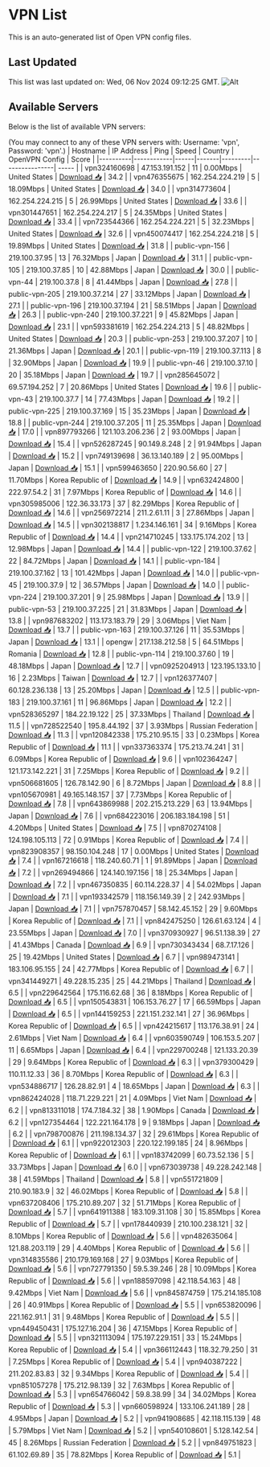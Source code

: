 # VPN List

This is an auto-generated list of Open VPN config files.

## Last Updated

This list was last updated on: Wed, 06 Nov 2024 09:12:25 GMT.
![Alt](https://repobeats.axiom.co/api/embed/186b98318ef1479477931607c1ad7d823f12451f.svg "Repobeats analytics image")

## Available Servers

Below is the list of available VPN servers:

(You may connect to any of these VPN servers with: Username: 'vpn', Password: 'vpn'.)
| Hostname | IP Address | Ping | Speed | Country | OpenVPN Config | Score |
|----------|------------|------|-------|---------|----------------| ----- |
| vpn324160698 | 47.153.191.152 | 11 | 0.00Mbps | United States | [Download 📥](./configs/server_0_US.ovpn) | 34.2 |
| vpn476355675 | 162.254.224.219 | 5 | 18.09Mbps | United States | [Download 📥](./configs/server_1_US.ovpn) | 34.0 |
| vpn314773604 | 162.254.224.215 | 5 | 26.99Mbps | United States | [Download 📥](./configs/server_2_US.ovpn) | 33.6 |
| vpn301447651 | 162.254.224.217 | 5 | 24.35Mbps | United States | [Download 📥](./configs/server_3_US.ovpn) | 33.4 |
| vpn723544366 | 162.254.224.221 | 5 | 32.23Mbps | United States | [Download 📥](./configs/server_4_US.ovpn) | 32.6 |
| vpn450074417 | 162.254.224.218 | 5 | 19.89Mbps | United States | [Download 📥](./configs/server_5_US.ovpn) | 31.8 |
| public-vpn-156 | 219.100.37.95 | 13 | 76.32Mbps | Japan | [Download 📥](./configs/server_6_JP.ovpn) | 31.1 |
| public-vpn-105 | 219.100.37.85 | 10 | 42.88Mbps | Japan | [Download 📥](./configs/server_7_JP.ovpn) | 30.0 |
| public-vpn-44 | 219.100.37.8 | 8 | 41.44Mbps | Japan | [Download 📥](./configs/server_8_JP.ovpn) | 27.8 |
| public-vpn-205 | 219.100.37.214 | 27 | 33.12Mbps | Japan | [Download 📥](./configs/server_9_JP.ovpn) | 27.1 |
| public-vpn-196 | 219.100.37.194 | 21 | 58.51Mbps | Japan | [Download 📥](./configs/server_10_JP.ovpn) | 26.3 |
| public-vpn-240 | 219.100.37.221 | 9 | 45.82Mbps | Japan | [Download 📥](./configs/server_11_JP.ovpn) | 23.1 |
| vpn593381619 | 162.254.224.213 | 5 | 48.82Mbps | United States | [Download 📥](./configs/server_12_US.ovpn) | 20.3 |
| public-vpn-253 | 219.100.37.207 | 10 | 21.36Mbps | Japan | [Download 📥](./configs/server_13_JP.ovpn) | 20.1 |
| public-vpn-119 | 219.100.37.113 | 8 | 32.90Mbps | Japan | [Download 📥](./configs/server_14_JP.ovpn) | 19.9 |
| public-vpn-46 | 219.100.37.10 | 20 | 35.18Mbps | Japan | [Download 📥](./configs/server_15_JP.ovpn) | 19.7 |
| vpn285645072 | 69.57.194.252 | 7 | 20.86Mbps | United States | [Download 📥](./configs/server_16_US.ovpn) | 19.6 |
| public-vpn-43 | 219.100.37.7 | 14 | 77.43Mbps | Japan | [Download 📥](./configs/server_17_JP.ovpn) | 19.2 |
| public-vpn-225 | 219.100.37.169 | 15 | 35.23Mbps | Japan | [Download 📥](./configs/server_18_JP.ovpn) | 18.8 |
| public-vpn-244 | 219.100.37.205 | 11 | 25.35Mbps | Japan | [Download 📥](./configs/server_19_JP.ovpn) | 17.0 |
| vpn897793266 | 121.103.206.236 | 2 | 93.00Mbps | Japan | [Download 📥](./configs/server_20_JP.ovpn) | 15.4 |
| vpn526287245 | 90.149.8.248 | 2 | 91.94Mbps | Japan | [Download 📥](./configs/server_21_JP.ovpn) | 15.2 |
| vpn749139698 | 36.13.140.189 | 2 | 95.00Mbps | Japan | [Download 📥](./configs/server_22_JP.ovpn) | 15.1 |
| vpn599463650 | 220.90.56.60 | 27 | 11.70Mbps | Korea Republic of | [Download 📥](./configs/server_23_KR.ovpn) | 14.9 |
| vpn632424800 | 222.97.54.2 | 31 | 7.97Mbps | Korea Republic of | [Download 📥](./configs/server_24_KR.ovpn) | 14.6 |
| vpn305985006 | 122.36.33.173 | 37 | 82.29Mbps | Korea Republic of | [Download 📥](./configs/server_25_KR.ovpn) | 14.6 |
| vpn256972214 | 211.2.61.11 | 3 | 27.86Mbps | Japan | [Download 📥](./configs/server_26_JP.ovpn) | 14.5 |
| vpn302138817 | 1.234.146.161 | 34 | 9.16Mbps | Korea Republic of | [Download 📥](./configs/server_27_KR.ovpn) | 14.4 |
| vpn214710245 | 133.175.174.202 | 13 | 12.98Mbps | Japan | [Download 📥](./configs/server_28_JP.ovpn) | 14.4 |
| public-vpn-122 | 219.100.37.62 | 22 | 84.72Mbps | Japan | [Download 📥](./configs/server_29_JP.ovpn) | 14.1 |
| public-vpn-184 | 219.100.37.162 | 13 | 101.42Mbps | Japan | [Download 📥](./configs/server_30_JP.ovpn) | 14.0 |
| public-vpn-45 | 219.100.37.9 | 12 | 36.57Mbps | Japan | [Download 📥](./configs/server_31_JP.ovpn) | 14.0 |
| public-vpn-224 | 219.100.37.201 | 9 | 25.98Mbps | Japan | [Download 📥](./configs/server_32_JP.ovpn) | 13.9 |
| public-vpn-53 | 219.100.37.225 | 21 | 31.83Mbps | Japan | [Download 📥](./configs/server_33_JP.ovpn) | 13.8 |
| vpn987683202 | 113.173.183.79 | 29 | 3.06Mbps | Viet Nam | [Download 📥](./configs/server_34_VN.ovpn) | 13.7 |
| public-vpn-163 | 219.100.37.126 | 11 | 35.53Mbps | Japan | [Download 📥](./configs/server_35_JP.ovpn) | 13.1 |
| opengw | 217.138.212.58 | 5 | 64.51Mbps | Romania | [Download 📥](./configs/server_36_RO.ovpn) | 12.8 |
| public-vpn-114 | 219.100.37.60 | 19 | 48.18Mbps | Japan | [Download 📥](./configs/server_37_JP.ovpn) | 12.7 |
| vpn0925204913 | 123.195.133.10 | 16 | 2.23Mbps | Taiwan | [Download 📥](./configs/server_38_TW.ovpn) | 12.7 |
| vpn126377407 | 60.128.236.138 | 13 | 25.20Mbps | Japan | [Download 📥](./configs/server_39_JP.ovpn) | 12.5 |
| public-vpn-183 | 219.100.37.161 | 11 | 96.86Mbps | Japan | [Download 📥](./configs/server_40_JP.ovpn) | 12.2 |
| vpn528365297 | 184.22.19.122 | 25 | 37.33Mbps | Thailand | [Download 📥](./configs/server_41_TH.ovpn) | 11.5 |
| vpn728522540 | 195.8.44.192 | 37 | 3.93Mbps | Russian Federation | [Download 📥](./configs/server_42_RU.ovpn) | 11.3 |
| vpn120842338 | 175.210.95.15 | 33 | 0.23Mbps | Korea Republic of | [Download 📥](./configs/server_43_KR.ovpn) | 11.1 |
| vpn337363374 | 175.213.74.241 | 31 | 6.09Mbps | Korea Republic of | [Download 📥](./configs/server_44_KR.ovpn) | 9.6 |
| vpn102364247 | 121.173.142.221 | 31 | 7.25Mbps | Korea Republic of | [Download 📥](./configs/server_45_KR.ovpn) | 9.2 |
| vpn506681605 | 126.78.142.90 | 6 | 8.72Mbps | Japan | [Download 📥](./configs/server_46_JP.ovpn) | 8.8 |
| vpn105670981 | 49.165.148.157 | 37 | 7.73Mbps | Korea Republic of | [Download 📥](./configs/server_47_KR.ovpn) | 7.8 |
| vpn643869988 | 202.215.213.229 | 63 | 13.94Mbps | Japan | [Download 📥](./configs/server_48_JP.ovpn) | 7.6 |
| vpn684223016 | 206.183.184.198 | 51 | 4.20Mbps | United States | [Download 📥](./configs/server_49_US.ovpn) | 7.5 |
| vpn870274108 | 124.198.105.113 | 72 | 0.91Mbps | Korea Republic of | [Download 📥](./configs/server_50_KR.ovpn) | 7.4 |
| vpn823908357 | 98.150.104.248 | 17 | 0.00Mbps | United States | [Download 📥](./configs/server_51_US.ovpn) | 7.4 |
| vpn167216618 | 118.240.60.71 | 1 | 91.89Mbps | Japan | [Download 📥](./configs/server_52_JP.ovpn) | 7.2 |
| vpn269494866 | 124.140.197.156 | 18 | 25.34Mbps | Japan | [Download 📥](./configs/server_53_JP.ovpn) | 7.2 |
| vpn467350835 | 60.114.228.37 | 4 | 54.02Mbps | Japan | [Download 📥](./configs/server_54_JP.ovpn) | 7.1 |
| vpn193342579 | 118.156.149.39 | 2 | 242.93Mbps | Japan | [Download 📥](./configs/server_55_JP.ovpn) | 7.1 |
| vpn757870457 | 58.142.45.152 | 29 | 9.60Mbps | Korea Republic of | [Download 📥](./configs/server_56_KR.ovpn) | 7.1 |
| vpn842475250 | 126.61.63.124 | 4 | 23.55Mbps | Japan | [Download 📥](./configs/server_57_JP.ovpn) | 7.0 |
| vpn370930927 | 96.51.138.39 | 27 | 41.43Mbps | Canada | [Download 📥](./configs/server_58_CA.ovpn) | 6.9 |
| vpn730343434 | 68.7.17.126 | 25 | 19.42Mbps | United States | [Download 📥](./configs/server_59_US.ovpn) | 6.7 |
| vpn989473141 | 183.106.95.155 | 24 | 42.77Mbps | Korea Republic of | [Download 📥](./configs/server_60_KR.ovpn) | 6.7 |
| vpn341449271 | 49.228.15.235 | 25 | 44.21Mbps | Thailand | [Download 📥](./configs/server_61_TH.ovpn) | 6.5 |
| vpn229642564 | 175.116.62.68 | 36 | 8.18Mbps | Korea Republic of | [Download 📥](./configs/server_62_KR.ovpn) | 6.5 |
| vpn150543831 | 106.153.76.27 | 17 | 66.59Mbps | Japan | [Download 📥](./configs/server_63_JP.ovpn) | 6.5 |
| vpn144159253 | 221.151.232.141 | 27 | 36.96Mbps | Korea Republic of | [Download 📥](./configs/server_64_KR.ovpn) | 6.5 |
| vpn424215617 | 113.176.38.91 | 24 | 2.61Mbps | Viet Nam | [Download 📥](./configs/server_65_VN.ovpn) | 6.4 |
| vpn603590749 | 106.153.5.207 | 11 | 6.65Mbps | Japan | [Download 📥](./configs/server_66_JP.ovpn) | 6.4 |
| vpn229700248 | 121.133.20.39 | 29 | 9.64Mbps | Korea Republic of | [Download 📥](./configs/server_67_KR.ovpn) | 6.3 |
| vpn379300429 | 110.11.12.33 | 36 | 8.70Mbps | Korea Republic of | [Download 📥](./configs/server_68_KR.ovpn) | 6.3 |
| vpn534886717 | 126.28.82.91 | 4 | 18.65Mbps | Japan | [Download 📥](./configs/server_69_JP.ovpn) | 6.3 |
| vpn862424028 | 118.71.229.221 | 21 | 4.09Mbps | Viet Nam | [Download 📥](./configs/server_70_VN.ovpn) | 6.2 |
| vpn813311018 | 174.7.184.32 | 38 | 1.90Mbps | Canada | [Download 📥](./configs/server_71_CA.ovpn) | 6.2 |
| vpn127354464 | 122.221.164.178 | 9 | 9.18Mbps | Japan | [Download 📥](./configs/server_72_JP.ovpn) | 6.2 |
| vpn798700876 | 211.198.134.37 | 32 | 29.61Mbps | Korea Republic of | [Download 📥](./configs/server_73_KR.ovpn) | 6.1 |
| vpn922012303 | 220.122.199.185 | 24 | 8.96Mbps | Korea Republic of | [Download 📥](./configs/server_74_KR.ovpn) | 6.1 |
| vpn183742099 | 60.73.52.136 | 5 | 33.73Mbps | Japan | [Download 📥](./configs/server_75_JP.ovpn) | 6.0 |
| vpn673039738 | 49.228.242.148 | 38 | 41.59Mbps | Thailand | [Download 📥](./configs/server_76_TH.ovpn) | 5.8 |
| vpn551721809 | 210.90.183.9 | 32 | 46.02Mbps | Korea Republic of | [Download 📥](./configs/server_77_KR.ovpn) | 5.8 |
| vpn637208406 | 175.210.89.207 | 32 | 51.71Mbps | Korea Republic of | [Download 📥](./configs/server_78_KR.ovpn) | 5.7 |
| vpn641911388 | 183.109.31.108 | 30 | 15.85Mbps | Korea Republic of | [Download 📥](./configs/server_79_KR.ovpn) | 5.7 |
| vpn178440939 | 210.100.238.121 | 32 | 8.10Mbps | Korea Republic of | [Download 📥](./configs/server_80_KR.ovpn) | 5.6 |
| vpn482635064 | 121.88.203.119 | 29 | 4.40Mbps | Korea Republic of | [Download 📥](./configs/server_81_KR.ovpn) | 5.6 |
| vpn314835586 | 210.179.169.168 | 27 | 9.03Mbps | Korea Republic of | [Download 📥](./configs/server_82_KR.ovpn) | 5.6 |
| vpn727791350 | 59.5.39.246 | 28 | 10.09Mbps | Korea Republic of | [Download 📥](./configs/server_83_KR.ovpn) | 5.6 |
| vpn188597098 | 42.118.54.163 | 48 | 9.42Mbps | Viet Nam | [Download 📥](./configs/server_84_VN.ovpn) | 5.6 |
| vpn845874759 | 175.214.185.108 | 26 | 40.91Mbps | Korea Republic of | [Download 📥](./configs/server_85_KR.ovpn) | 5.5 |
| vpn653820096 | 221.162.91.1 | 31 | 9.48Mbps | Korea Republic of | [Download 📥](./configs/server_86_KR.ovpn) | 5.5 |
| vpn449450431 | 175.127.16.204 | 36 | 47.15Mbps | Korea Republic of | [Download 📥](./configs/server_87_KR.ovpn) | 5.5 |
| vpn321113094 | 175.197.229.151 | 33 | 15.24Mbps | Korea Republic of | [Download 📥](./configs/server_88_KR.ovpn) | 5.4 |
| vpn366112443 | 118.32.79.250 | 31 | 7.25Mbps | Korea Republic of | [Download 📥](./configs/server_89_KR.ovpn) | 5.4 |
| vpn940387222 | 211.202.83.83 | 32 | 9.34Mbps | Korea Republic of | [Download 📥](./configs/server_90_KR.ovpn) | 5.4 |
| vpn851057278 | 175.212.98.139 | 32 | 7.63Mbps | Korea Republic of | [Download 📥](./configs/server_91_KR.ovpn) | 5.3 |
| vpn654766042 | 59.8.38.99 | 34 | 34.02Mbps | Korea Republic of | [Download 📥](./configs/server_92_KR.ovpn) | 5.3 |
| vpn660598924 | 133.106.241.189 | 28 | 4.95Mbps | Japan | [Download 📥](./configs/server_93_JP.ovpn) | 5.2 |
| vpn941908685 | 42.118.115.139 | 48 | 5.79Mbps | Viet Nam | [Download 📥](./configs/server_94_VN.ovpn) | 5.2 |
| vpn540108601 | 5.128.142.54 | 45 | 8.26Mbps | Russian Federation | [Download 📥](./configs/server_95_RU.ovpn) | 5.2 |
| vpn849751823 | 61.102.69.89 | 35 | 78.82Mbps | Korea Republic of | [Download 📥](./configs/server_96_KR.ovpn) | 5.1 |
